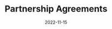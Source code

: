 ---
title: Partnership Agreements
image: /assets/images/bnf.webp
background: /assets/images/bnf.webp
date: 2022-11-15
tags: news
class: partner
layout: redirect
link_to: https://www.clir.org/2022/11/clir-announces-partnership-agreements-for-hidden-collections-africa/
---